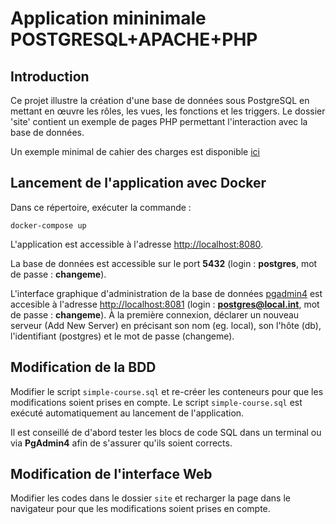 Application mininimale POSTGRESQL+APACHE+PHP
=========

Introduction
---------------

Ce projet illustre la création d'une base de données sous PostgreSQL en mettant en œuvre les rôles, les vues, les fonctions et les triggers.
Le dossier 'site' contient un exemple de pages PHP permettant l'interaction avec la base de données.

Un exemple minimal de cahier des charges est disponible [ici](./CDC.md)

Lancement de l'application avec Docker
---------------

Dans ce répertoire, exécuter la commande :
```
docker-compose up
```

L'application est accessible à l'adresse [http://localhost:8080](http://localhost:8080). 

La base de données est accessible sur le port **5432** (login : **postgres**, mot de passe : **changeme**).

L'interface graphique d'administration de la base de données [pgadmin4](https://www.pgadmin.org/) est accesible à l'adresse [http://localhost:8081](http://localhost:8081) (login : **postgres@local.int**, mot de passe : **changeme**). À la première connexion, déclarer un nouveau serveur (Add New Server) en précisant son nom (eg. local), son l'hôte (db), l'identifiant (postgres) et le mot de passe (changeme).

Modification de la BDD
---------------

Modifier le script `simple-course.sql` et re-créer les conteneurs pour que les modifications soient prises en compte. 
Le script `simple-course.sql` est exécuté automatiquement au lancement de l'application.

Il est conseillé de d'abord tester les blocs de code SQL dans un terminal ou via **PgAdmin4** afin de s'assurer qu'ils soient corrects.


Modification de l'interface Web
---------------

Modifier les codes dans le dossier `site` et recharger la page dans le navigateur pour que les modifications soient prises en compte.